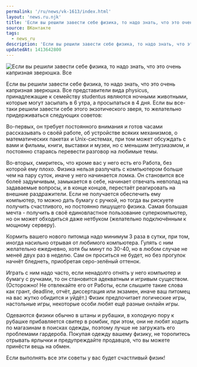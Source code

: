 ```yaml
---
permalink: '/ru/news/vk-1613/index.html'
layout: 'news.ru.njk'
title: 'Если вы решили завести себе физика, то надо знать, что это очень капризная зверюшка.'
source: ВКонтакте
tags:
  - news_ru
description: 'Если вы решили завести себе физика, то надо знать, что это очень капризная зверюшка.'
updatedAt: 1413642800
---
```

![Если вы решили завести себе физика, то надо знать, что это очень капризная зверюшка. Все](https://sun9-39.userapi.com/impf/XhRn2r1De7dIN_DDZyT73VjUqZxvttcE1MnzgA/GJOTHtJDYr8.jpg?size=599x416&quality=96&proxy=1&sign=67c18e427b17d071a75a268c0c1e8953&c_uniq_tag=xDbrHRefImbPEECRVgJapIQtJGQJqH5n-wKNJ6qywFU&type=album)

Если вы решили завести себе физика, то надо знать, что это очень капризная зверюшка. Все представители вида physicus, принадлежащие к семейству studentus являются ночными животными, которые могут засыпать в 6 утра, а просыпаться в 4 дня. Если вы все-таки решили завести себе этого экзотического зверя, то желательно придерживаться следующих советов:

Во-первых, он требует постоянного внимания и готов часами рассказывать о своёй работе, об устройстве всяких механизмов, о математических пакетах и Unix-системах, при том может обсуждать с вами и фильмы, книги, выставки и музеи, но с меньшим энтузиазмом, и постоянно стараясь перевести разговор на любимые темы.

Во-вторых, смиритесь, что кроме вас у него есть его Работа, без которой ему плохо. Физика нельзя разлучать с компьютером больше чем на пару суток, иначе у него начинается ломка. Он становится все болеё задумчивым, замыкается в себе, начинает отвечать невпопад на задаваемые вопросы, и в конце концов, перестаёт реагировать на внешние раздражители. Если не получается обеспечить ему компьютер, то можно дать бумагу с ручкой, но тогда вы рискуете получить счастливого, но постоянно пишущего физика. Самая большая мечта - получить в своё единовластное пользование суперкомпьютер, но он может обходиться даже нетбуком (желательно подключённым к мощному серверу).

Кормить вашего нового питомца надо минимум 3 раза в сутки, при том, иногда насильно отрывая от любимого компьютера. Гулять с ним желательно ежедневно, хотя бы минут по 30-40, но в любом случае не менеё двух раз в неделю. Сам он проситься не будет, но без прогулок начнёт бледнеть, приобретая серо-зелёный оттенок.

Играть с ним надо часто, если ненадолго отнять у него компьютер и бумагу с ручками, то он становится адекватным и игривым существом. (Осторожно! Не отвлекайте его от Работы, если слышите такие слова как грант, deadline, отчёт, диссертация или экзамен, иначе ваш питомец на вас жутко обидится и уйдёт.) Физик предпочитает логические игры, настольные игры, некоторые особи любят ещё разные онлайн игры.

Одеваются физики обычно в штаны и рубашки, в холодную пору к рубашке прибавляется свитер в ромбик, при этом, они не любят ходить по магазинам в поисках одежды, поэтому лучше не загружать его проблемами гардероба. Покупая одежду вашему физику, не торопитесь отрывать ярлычки и предупреждайте продавцов, что вы можете принёсти вещь на обмен.

Если выполнять все эти советы у вас будет счастливый физик!
